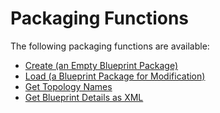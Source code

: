 # Packaging Functions

The following packaging functions are available:

- [Create (an Empty Blueprint Package)](./create.md)
- [Load (a Blueprint Package for Modification)](./load.md)
- [Get Topology Names](./get-topology-names.md)
- [Get Blueprint Details as XML](./get-blueprint-details-as-xml.md)
